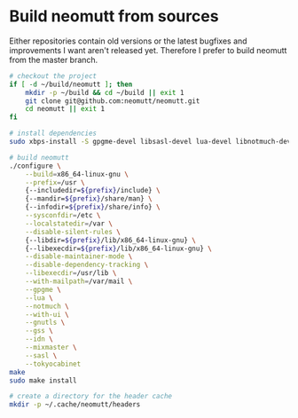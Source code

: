 # Build neomutt from sources

Either repositories contain old versions or the latest bugfixes and
improvements I want aren't released yet.
Therefore I prefer to build neomutt from the master branch.

```sh
# checkout the project
if [ -d ~/build/neomutt ]; then
    mkdir -p ~/build && cd ~/build || exit 1
    git clone git@github.com:neomutt/neomutt.git
    cd neomutt || exit 1
fi

# install dependencies
sudo xbps-install -S gpgme-devel libsasl-devel lua-devel libnotmuch-devel libidn-devel tokyocabinet-devel mit-krb5-devel

# build neomutt
./configure \
    --build=x86_64-linux-gnu \
    --prefix=/usr \
    {--includedir=${prefix}/include} \
    {--mandir=${prefix}/share/man} \
    {--infodir=${prefix}/share/info} \
    --sysconfdir=/etc \
    --localstatedir=/var \
    --disable-silent-rules \
    {--libdir=${prefix}/lib/x86_64-linux-gnu} \
    {--libexecdir=${prefix}/lib/x86_64-linux-gnu} \
    --disable-maintainer-mode \
    --disable-dependency-tracking \
    --libexecdir=/usr/lib \
    --with-mailpath=/var/mail \
    --gpgme \
    --lua \
    --notmuch \
    --with-ui \
    --gnutls \
    --gss \
    --idn \
    --mixmaster \
    --sasl \
    --tokyocabinet
make
sudo make install

# create a directory for the header cache
mkdir -p ~/.cache/neomutt/headers
```
